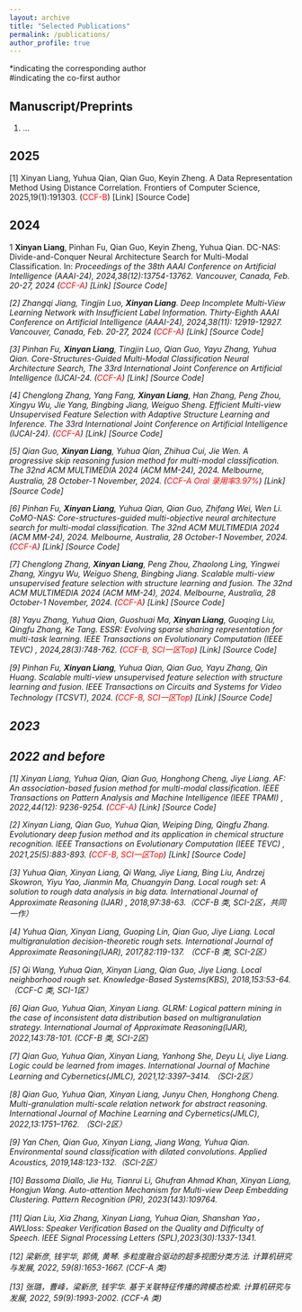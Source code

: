```yaml
---
layout: archive
title: "Selected Publications"
permalink: /publications/
author_profile: true
---
```

*indicating the corresponding author \
#indicating the co-first author
## Manuscript/Preprints
1. ...

## 2025
[1] Xinyan Liang, Yuhua Qian, Qian Guo, Keyin Zheng. A Data Representation Method Using Distance Correlation. Frontiers of Computer Science, 2025,19(1):191303.  (<span style="color: #FF0000">CCF-B</span>) [Link] [Source Code] 

## 2024
1 **Xinyan Liang**, Pinhan Fu, Qian Guo, Keyin Zheng, Yuhua Qian. DC-NAS: Divide-and-Conquer Neural Architecture Search for Multi-Modal Classification. In: <i>Proceedings of the 38th AAAI Conference on Artificial Intelligence (AAAI-24)<i>, 2024,38(12):13754-13762. Vancouver, Canada, Feb. 20-27, 2024 (<span style="color: #FF0000">CCF-A</span>) [Link] [Source Code] 

[2] Zhangqi Jiang, Tingjin Luo, **Xinyan Liang**. Deep Incomplete Multi-View Learning Network with Insufficient Label Information. Thirty-Eighth AAAI Conference on Artificial Intelligence (AAAI-24), 2024,38(11): 12919-12927. Vancouver, Canada, Feb. 20-27, 2024 (<span style="color: #FF0000">CCF-A</span>) [Link] [Source Code] 

[3] Pinhan Fu, **Xinyan Liang**, Tingjin Luo, Qian Guo, Yayu Zhang, Yuhua Qian. Core-Structures-Guided Multi-Modal Classification Neural Architecture Search, The 33rd International Joint Conference on Artificial Intelligence (IJCAI-24. (<span style="color: #FF0000">CCF-A</span>) [Link] [Source Code] 

[4] Chenglong Zhang, Yang Fang, **Xinyan Liang**, Han Zhang, Peng Zhou, Xingyu Wu, Jie Yang, Bingbing Jiang, Weiguo Sheng. Efficient Multi-view Unsupervised Feature Selection with Adaptive Structure Learning and Inference. The 33rd International Joint Conference on Artificial Intelligence (IJCAI-24). (<span style="color: #FF0000">CCF-A</span>) [Link] [Source Code] 

[5] Qian Guo, **Xinyan Liang**, Yuhua Qian, Zhihua Cui, Jie Wen. A progressive skip reasoning fusion method for multi-modal classification. The 32nd ACM MULTIMEDIA 2024 (ACM MM-24), 2024. Melbourne, Australia, 28 October-1 November, 2024. (<span style="color: #FF0000">CCF-A Oral 录用率3.97%</span>) [Link] [Source Code] 

[6] Pinhan Fu, **Xinyan Liang**, Yuhua Qian, Qian Guo, Zhifang Wei, Wen Li. CoMO-NAS: Core-structures-guided multi-objective neural architecture search for multi-modal classification. The 32nd ACM MULTIMEDIA 2024 (ACM MM-24), 2024. Melbourne, Australia, 28 October-1 November, 2024. (<span style="color: #FF0000">CCF-A</span>) [Link] [Source Code] 

[7] Chenglong Zhang, **Xinyan Liang**, Peng Zhou, Zhaolong Ling, Yingwei Zhang, Xingyu Wu, Weiguo Sheng, Bingbing Jiang. Scalable multi-view unsupervised feature selection with structure learning and fusion. The 32nd ACM MULTIMEDIA 2024 (ACM MM-24), 2024. Melbourne, Australia, 28 October-1 November, 2024.  (<span style="color: #FF0000">CCF-A</span>) [Link] [Source Code] 

[8] Yayu Zhang, Yuhua Qian, Guoshuai Ma, **Xinyan Liang**, Guoqing Liu, Qingfu Zhang, Ke Tang. ESSR: Evolving sparse sharing representation for multi-task learning. IEEE Transactions on Evolutionary Computation (IEEE TEVC) , 2024,28(3):748-762.  (<span style="color: #FF0000">CCF-B, SCI一区Top</span>) [Link] [Source Code] 

[9] Pinhan Fu, **Xinyan Liang**, Yuhua Qian, Qian Guo, Yayu Zhang, Qin Huang. Scalable multi-view unsupervised feature selection with structure learning and fusion. IEEE Transactions on Circuits and Systems for Video Technology (TCSVT), 2024.  (<span style="color: #FF0000">CCF-B, SCI一区Top</span>) [Link] [Source Code] 

## 2023



## 2022 and before
[1] Xinyan Liang, Yuhua Qian, Qian Guo, Honghong Cheng, Jiye Liang. AF: An association-based fusion method for multi-modal classification. IEEE Transactions on Pattern Analysis and Machine Intelligence (IEEE TPAMI) , 2022,44(12): 9236-9254.  (<span style="color: #FF0000">CCF-A</span>) [Link] [Source Code] 

[2] Xinyan Liang, Qian Guo, Yuhua Qian, Weiping Ding, Qingfu Zhang. Evolutionary deep fusion method and its application in chemical structure recognition. IEEE Transactions on Evolutionary Computation (IEEE TEVC) , 2021,25(5):883-893.  (<span style="color: #FF0000">CCF-B, SCI一区Top</span>) [Link] [Source Code] 

[3] Yuhua Qian, Xinyan Liang, Qi Wang, Jiye Liang, Bing Liu, Andrzej Skowron, Yiyu Yao, Jianmin Ma, Chuangyin Dang. Local rough set: A solution to rough data analysis in big data. International Journal of Approximate Reasoning (IJAR) , 2018,97:38-63.（CCF-B 类, SCI-2区，共同一作）

[4] Yuhua Qian, Xinyan Liang, Guoping Lin, Qian Guo, Jiye Liang. Local multigranulation decision-theoretic rough sets. International Journal of Approximate Reasoning(IJAR), 2017,82:119-137. （CCF-B 类, SCI-2区）

[5] Qi Wang, Yuhua Qian, Xinyan Liang, Qian Guo, Jiye Liang. Local neighborhood rough set. Knowledge-Based Systems(KBS), 2018,153:53-64. （CCF-C 类, SCI-1区）

[6] Qian Guo, Yuhua Qian, Xinyan Liang. GLRM: Logical pattern mining in the case of inconsistent data distribution based on multigranulation strategy. International Journal of Approximate Reasoning(IJAR), 2022,143:78-101. (CCF-B 类, SCI-2区)

[7] Qian Guo, Yuhua Qian, Xinyan Liang, Yanhong She, Deyu Li, Jiye Liang. Logic could be learned from images. International Journal of Machine Learning and Cybernetics(JMLC), 2021,12:3397–3414. （SCI-2区）

[8] Qian Guo, Yuhua Qian, Xinyan Liang, Junyu Chen, Honghong Cheng. Multi-granulation multi-scale relation network for abstract reasoning. International Journal of Machine Learning and Cybernetics(JMLC), 2022,13:1751–1762. （SCI-2区）

[9] Yan Chen, Qian Guo, Xinyan Liang, Jiang Wang, Yuhua Qian. Environmental sound classification with dilated convolutions. Applied Acoustics, 2019,148:123-132.（SCI-2区）

[10] Bassoma Diallo, Jie Hu, Tianrui Li, Ghufran Ahmad Khan, Xinyan Liang, Hongjun Wang. Auto-attention Mechanism for Multi-view Deep Embedding Clustering. Pattern Recognition (PR), 2023(143):109764.

[11] Qian Liu, Xia Zhang, Xinyan Liang, Yuhua Qian, Shanshan Yao，AWLloss: Speaker Verification Based on the Quality and Difficulty of Speech. IEEE Signal Processing Letters (SPL),2023(30):1337-1341.

[12] 梁新彦, 钱宇华, 郭倩, 黄琴. 多粒度融合驱动的超多视图分类方法. 计算机研究与发展, 2022, 59(8):1653-1667. (CCF-A 类)

[13] 张璐，曹峰，梁新彦, 钱宇华. 基于关联特征传播的跨模态检索. 计算机研究与发展, 2022, 59(9):1993-2002. (CCF-A 类)

<!--
 2024, 38(14): 15258-15266.
-->


